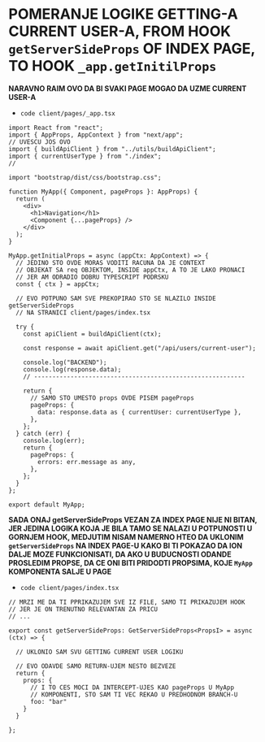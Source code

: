 # POMERANJE LOGIKE GETTING-A CURRENT USER-A, FROM HOOK `getServerSideProps` OF INDEX PAGE, TO HOOK `_app.getInitilProps`

**NARAVNO RAIM OVO DA BI SVAKI PAGE MOGAO DA UZME CURRENT USER-A**

- `code client/pages/_app.tsx`

```tsx
import React from "react";
import { AppProps, AppContext } from "next/app";
// UVESCU JOS OVO
import { buildApiClient } from "../utils/buildApiClient";
import { currentUserType } from "./index";
//

import "bootstrap/dist/css/bootstrap.css";

function MyApp({ Component, pageProps }: AppProps) {
  return (
    <div>
      <h1>Navigation</h1>
      <Component {...pageProps} />
    </div>
  );
}

MyApp.getInitialProps = async (appCtx: AppContext) => {
  // JEDINO STO OVDE MORAS VODITI RACUNA DA JE CONTEXT
  // OBJEKAT SA req OBJEKTOM, INSIDE appCtx, A TO JE LAKO PRONACI
  // JER AM ODRADIO DOBRU TYPESCRIPT PODRSKU
  const { ctx } = appCtx;

  // EVO POTPUNO SAM SVE PREKOPIRAO STO SE NLAZILO INSIDE getServerSideProps
  // NA STRANICI client/pages/index.tsx

  try {
    const apiClient = buildApiClient(ctx);

    const response = await apiClient.get("/api/users/current-user");

    console.log("BACKEND");
    console.log(response.data);
    // ----------------------------------------------------------

    return {
      // SAMO STO UMESTO props OVDE PISEM pageProps
      pageProps: {
        data: response.data as { currentUser: currentUserType },
      },
    };
  } catch (err) {
    console.log(err);
    return {
      pageProps: {
        errors: err.message as any,
      },
    };
  }
};

export default MyApp;

```

**SADA ONAJ getServerSideProps VEZAN ZA INDEX PAGE NIJE NI BITAN, JER JEDINA LOGIKA KOJA JE BILA TAMO SE NALAZI U POTPUNOSTI U GORNJEM HOOK, MEDJUTIM NISAM NAMERNO HTEO DA UKLONIM `getServerSideProps` NA INDEX PAGE-U KAKO BI TI POKAZAO DA ION DALJE MOZE FUNKCIONISATI, DA AKO U BUDUCNOSTI ODANDE PROSLEDIM PROPSE, DA CE ONI BITI PRIDODTI PROPSIMA, KOJE `MyApp` KOMPONENTA SALJE U PAGE**

- `code client/pages/index.tsx`

```tsx
// MRZI ME DA TI PPRIKAZUJEM SVE IZ FILE, SAMO TI PRIKAZUJEM HOOK
// JER JE ON TRENUTNO RELEVANTAN ZA PRICU
// ...

export const getServerSideProps: GetServerSideProps<PropsI> = async (ctx) => {
  
  // UKLONIO SAM SVU GETTING CURRENT USER LOGIKU

  // EVO ODAVDE SAMO RETURN-UJEM NESTO BEZVEZE
  return {
    props: {
      // I TO CES MOCI DA INTERCEPT-UJES KAO pageProps U MyApp
      // KOMPONENTI, STO SAM TI VEC REKAO U PREDHODNOM BRANCH-U
      foo: "bar"
    }
  }

};
```
